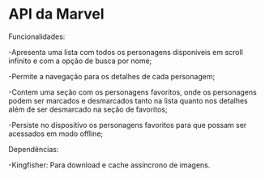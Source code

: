 # API da Marvel


Funcionalidades:

  -Apresenta uma lista com todos os personagens disponíveis em scroll infinito e com a opção de busca por nome;
  
  -Permite a navegação para os detalhes de cada personagem;
  
  -Contem uma seção com os personagens favoritos, onde os personagens podem ser marcados e desmarcados tanto na lista quanto nos detalhes além de ser desmarcado na seção de favoritos;
  
  -Persiste no dispositivo os personagens favoritos para que possam ser acessados em modo offline;
  
  
Dependências:

  -Kingfisher: Para download e cache assíncrono de imagens.
